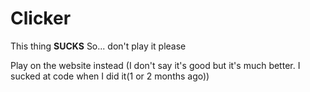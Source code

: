 # Clicker

This thing **SUCKS**
So... don't play it
please

Play on the website instead (I don't say it's good but it's much better. I sucked at code when I did it(1 or 2 months ago))
